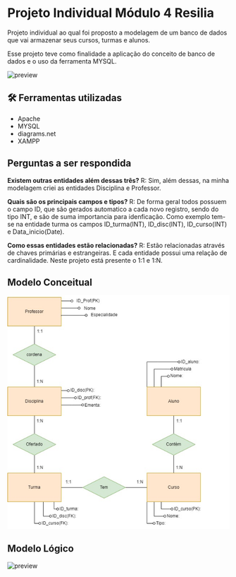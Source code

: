 # Projeto Individual Módulo 4 Resilia

Projeto individual ao qual foi proposto a modelagem de um banco de dados que vai armazenar seus cursos, turmas e alunos.


Esse projeto teve como finalidade a aplicação do conceito de banco de dados e o uso da ferramenta MYSQL.

![preview](.img/Sql.jpeg)

## :hammer_and_wrench: Ferramentas utilizadas
* Apache
* MYSQL
* diagrams.net
* XAMPP

## Perguntas a ser respondida
**Existem outras entidades além dessas três?**
R: Sim, além dessas, na minha modelagem criei as entidades Disciplina e Professor.

**Quais são os principais campos e tipos?**
R: De forma geral todos possuem o campo ID, que são gerados automatico a cada novo registro, sendo do tipo INT, e são de suma importancia para idenficação. Como exemplo tem-se na entidade turma os campos ID_turma(INT), ID_disc(INT), ID_curso(INT) e Data_inicio(Date).

**Como essas entidades estão relacionadas?**
R: Estão relacionadas através de chaves primárias e estrangeiras. E cada entidade possui uma relação de cardinalidade. Neste projeto está presente o 1:1 e 1:N. 

## Modelo Conceitual
![preview](./img/Diagrama_conceitual_md4.jpg)

## Modelo Lógico
![preview](.img/PI_modelo_logico_md4.jpg)
